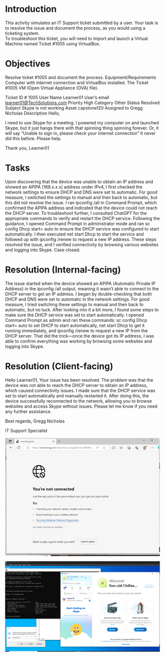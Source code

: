 # Introduction
This activity simulates an IT Support ticket submitted by a user. Your task is to resolve the issue and document the process, as you would using a ticketing system.  
To troubleshoot this ticket, you will need to import and launch a Virtual Machine named Ticket #1005 using VirtualBox.

# Objectives
Resolve ticket #1005 and document the process.
Equipment/Requirements
Computer with internet connection and VirtualBox installed.
The Ticket #1005 VM (Open Virtual Appliance (OVA) file).


Ticket ID #
1005
User Name
Learner01
User’s email
learner01@TechSolutions.com
Priority
High
Category
Other
Status
Resolved
Subject
Skype is not working
Asset
capstone120
Assigned to
Gregg Nicholas
Description
Hello,

I need to use Skype for a meeting. I powered my computer on and launched Skype, but it just hangs there with that spinning thing spinning forever. Or, it will say “Unable to sign in, please check your internet connection”
It never did this before.
Please help.

Thank you,
Learner01
# Tasks
Upon discovering that the device was unable to obtain an IP address and showed an APIPA (169.x.x.x) address under IPv4, I first checked the network settings to ensure DHCP and DNS were set to automatic. For good measure, I switched the settings to manual and then back to automatic, but this did not resolve the issue. I ran ipconfig /all in Command Prompt, which confirmed the APIPA address and indicated that the device could not reach the DHCP server. To troubleshoot further, I consulted ChatGPT for the appropriate commands to verify and restart the DHCP service. Following the guidance, I opened Command Prompt in administrator mode and ran sc config Dhcp start= auto to ensure the DHCP service was configured to start automatically. I then executed net start Dhcp to start the service and followed up with ipconfig /renew to request a new IP address. These steps resolved the issue, and I verified connectivity by browsing various websites and logging into Skype. Case closed.





# Resolution (Internal-facing)

The issue started when the device showed an APIPA (Automatic Private IP Address) in the ipconfig /all output, meaning it wasn’t able to connect to the DHCP server to get an IP address. I began by double-checking that both DHCP and DNS were set to automatic in the network settings. For good measure, I tried switching these settings to manual and then back to automatic, but no luck.
After looking into it a bit more, I found some steps to make sure the DHCP service was set to start automatically. I opened Command Prompt as admin and ran these commands: sc config Dhcp start= auto to set DHCP to start automatically, net start Dhcp to get it running immediately, and ipconfig /renew to request a new IP from the DHCP server.
That did the trick—once the device got its IP address, I was able to confirm everything was working by browsing some websites and logging into Skype. 



# Resolution (Client-facing)
Hello Learner01,
Your issue has been resolved. The problem was that the device was not able to reach the DHCP server to obtain an IP address, which caused connectivity issues. I made sure that the DHCP service was set to start automatically and manually restarted it. After doing this, the device successfully reconnected to the network, allowing you to browse websites and access Skype without issues.
Please let me know if you need any further assistance.

Best regards,
Gregg Nicholas

IT Support Specialist 

![Identify no network connectivity](https://github.com/GreggNicholas/Ticket-1005-Skype-is-not-working/blob/main/Screen%20Shot%202024-12-01%20at%2022.48.46%20PM.png?raw=true)

![Verifying network & Zoom connectivity](https://github.com/GreggNicholas/Ticket-1005-Skype-is-not-working/blob/main/Screen%20Shot%202024-12-01%20at%2022.49.11%20PM.png?raw=true)





